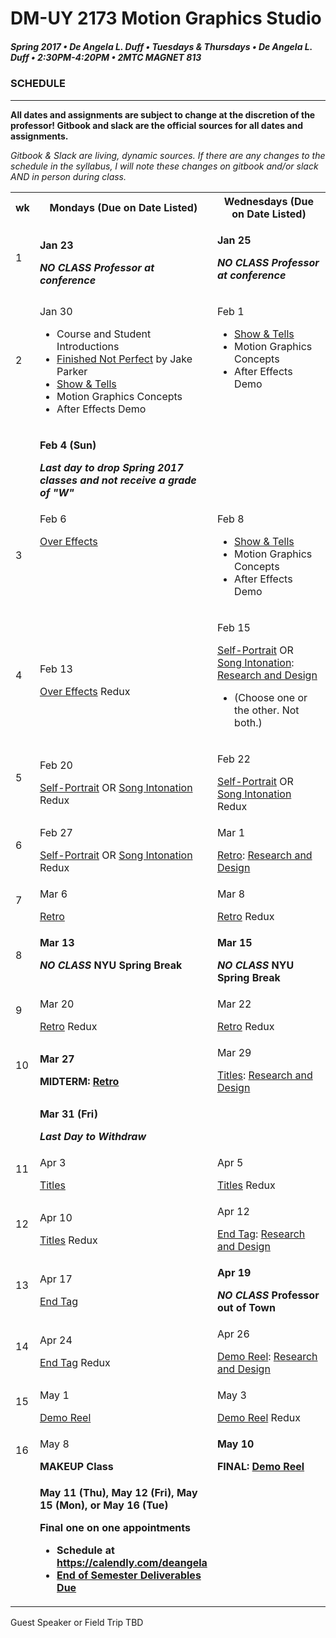 # DM-UY 2173 Motion Graphics Studio
##### Spring 2017 • De Angela L. Duff • Tuesdays &amp; Thursdays • De Angela L. Duff • 2:30PM-4:20PM • 2MTC MAGNET 813

### SCHEDULE

---

**All dates and assignments are subject to change at the discretion of the professor! Gitbook and slack are the official sources for all dates and assignments.**

*Gitbook &amp; Slack are living, dynamic sources. If there are any changes to the schedule in the syllabus, I will note these changes on gitbook and/or slack AND in person during class.*

<table>
<tr>
<th width="4%">wk</th>
<th width="48%">Mondays (Due on Date Listed)</th>
<th width="48%">Wednesdays (Due on Date Listed)</th>
</tr>

<tr>
<td>1</td>
<td><strong><p>Jan 23</p><i>NO CLASS Professor at conference</i></strong></td>
<td><strong><p>Jan 25</p><i>NO CLASS Professor at conference</i></strong></p></td>
</tr>
<tr>
<td>2</td>
<td><p>Jan 30</p>
<ul>
<li>Course and Student Introductions</li>
<li><a href="https://www.youtube.com/watch?v=Q4vWXbOLmaE" target="_blank">Finished Not Perfect</a> by Jake Parker</li>
<li><a href="show_and_tells.md">Show &amp; Tells</a></li>
<li>Motion Graphics Concepts</li>
<li>After Effects Demo</li>
</ul></td>
<td valign="top"><p>Feb 1</p><ul>
<li><a href="show_and_tells.md">Show &amp; Tells</a></li>
<li>Motion Graphics Concepts</li>
<li>After Effects Demo</li>
</ul></td>
</tr>

<tr>
<td><td><strong><p>Feb 4 (Sun)</p><i>Last day to drop Spring 2017 classes and not receive a grade of "W"</i></strong></td><td></td>
</tr>

<tr>
<td>3</td>
<td valign="top"><p>Feb 6</p><a href="projects_overeffects.md">Over Effects</a></td>
<td valign="top"><p>Feb 8</p><ul>
<li><a href="show_and_tells.md">Show &amp; Tells</a></li>
<li>Motion Graphics Concepts</li>
<li>After Effects Demo</li>
</ul></td>
</tr>

<tr>
<td>4</td>
<td><p>Feb 13</p><a href="projects_overeffects.md">Over Effects</a> Redux</td>
<td valign="top"><p>Feb 15</p><a href="projects_self_portrait.md">Self-Portrait</a> OR <a href="projects_song_intonation.md">Song Intonation</a>: <a href="process_documentation.md">Research and Design</a> <ul><li>(Choose one or the other. Not both.)</li></ul></td>
</tr>

<tr>
<td>5</td>
<td><p>Feb 20</p><a href="projects_self_portrait.md">Self-Portrait</a> OR <a href="projects_song_intonation.md">Song Intonation</a> Redux</td>
<td><p>Feb 22</p><a href="projects_self_portrait.md">Self-Portrait</a> OR <a href="projects_song_intonation.md">Song Intonation</a> Redux</td>
</tr>

<tr>
<td>6</td>
<td><p>Feb 27</p><a href="projects_self_portrait.md">Self-Portrait</a> OR <a href="projects_song_intonation.md">Song Intonation</a> Redux</td>
<td><p>Mar 1</p><a href="projects_retro.md">Retro</a>: <a href="process_documentation.md">Research and Design</a></td>
</tr>

<td>7</td>
<td><p>Mar 6</p><a href="projects_retro.md">Retro</a></td>
<td><p>Mar 8</p><a href="projects_retro.md">Retro</a> Redux</td>
</tr>

<tr>
<tr>
<td>8</td>
<td valign="top"><strong><p>Mar 13</p><i>NO CLASS</i> NYU Spring Break</strong></td>
<td valign="top"><strong><p>Mar 15</p><i>NO CLASS</i> NYU Spring Break</strong></td>
</tr>

<tr>
<td>9</td>
<td><p>Mar 20</p><a href="projects_retro.md">Retro</a> Redux</td>
<td><p>Mar 22</p><a href="projects_retro.md">Retro</a> Redux</td>
</tr>



<tr>
<td>10</td>
<td><strong><p>Mar 27</p>MIDTERM: <a href="projects_retro.md">Retro</a></strong></td>
<td><p>Mar 29</p><a href="projects_titles.md">Titles</a>: <a href="process_documentation.md">Research and Design</a></td>
</tr>

<tr>
<td></td><td><strong><p>Mar 31 (Fri)</p><i>Last Day to Withdraw</i></strong></td><td></td>
</tr>

<tr>
<td>11</td>
<td><p>Apr 3</p><a href="projects_titles.md">Titles</a></td>
<td><p>Apr 5</p><a href="projects_titles.md">Titles</a> Redux</td>
</tr>
<tr>
<td>12</td>
<td><p>Apr 10</p><a href="projects_titles.md">Titles</a> Redux</td>
<td><p>Apr 12</p><a href="projects_endtag.md">End Tag</a>: <a href="process_documentation.md">Research and Design</a></td>
</tr>
<tr>
<td>13</td>
<td><p>Apr 17</p><a href="projects_endtag.md">End Tag</a></td>
<td><strong><p>Apr 19</p><i>NO CLASS</i> Professor out of Town</strong></td>
</tr>
<tr>
<td>14</td>
<td><p>Apr 24</p><a href="projects_endtag.md">End Tag</a> Redux</td>
<td><p>Apr 26</p><a href="projects_demoreel.md">Demo Reel</a>: <a href="process_documentation.md">Research and Design</a></td>
</tr>

<tr>
<td>15</td>
<td><p>May 1</p><a href="projects_demoreel.md">Demo Reel</a></td>
<td><p>May 3</p><a href="projects_demoreel.md">Demo Reel</a> Redux</td>
</tr>

<tr>
<td>16</td>
<td><p>May 8</p><strong>MAKEUP Class</strong></td>
<td><strong><p>May 10</p>FINAL: <a href="projects_demo_reel.md">Demo Reel</a></strong></td>
</tr>

<tr>
<td></td>
<td><strong><p>May 11 (Thu), May 12 (Fri), May 15 (Mon), or May 16 (Tue)</p>Final one on one appointments
<ul>
<li>Schedule at <a href="https://calendly.com/deangela">https://calendly.com/deangela</a></li>
<li><a href="end_of_semester_deliverables.md">End of Semester Deliverables Due</a></li>
</ul></strong></td>
<td></td>
</tr>


</table>

Guest Speaker or Field Trip TBD